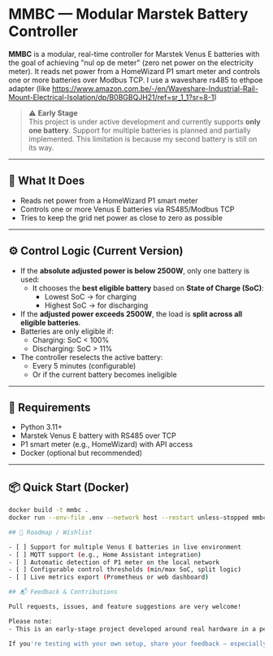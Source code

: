 # MMBC — Modular Marstek Battery Controller

**MMBC** is a modular, real-time controller for Marstek Venus E batteries with the goal of achieving "nul op de meter" (zero net power on the electricity meter). It reads net power from a HomeWizard P1 smart meter and controls one or more batteries over Modbus TCP. I use a waveshare rs485 to ethpoe adapter (like https://www.amazon.com.be/-/en/Waveshare-Industrial-Rail-Mount-Electrical-Isolation/dp/B0BGBQJH21/ref=sr_1_1?sr=8-1)

> ⚠️ **Early Stage**  
> This project is under active development and currently supports **only one battery**. Support for multiple batteries is planned and partially implemented. This limitation is because my second battery is still on its way.

---

## 🚀 What It Does

- Reads net power from a HomeWizard P1 smart meter
- Controls one or more Venus E batteries via RS485/Modbus TCP
- Tries to keep the grid net power as close to zero as possible

---

## ⚙️ Control Logic (Current Version)

- If the **absolute adjusted power is below 2500W**, only one battery is used:
  - It chooses the **best eligible battery** based on **State of Charge (SoC)**:
    - Lowest SoC → for charging
    - Highest SoC → for discharging
- If the **adjusted power exceeds 2500W**, the load is **split across all eligible batteries**.
- Batteries are only eligible if:
  - Charging: SoC < 100%
  - Discharging: SoC > 11%
- The controller reselects the active battery:
  - Every 5 minutes (configurable)
  - Or if the current battery becomes ineligible

---

## 🔧 Requirements

- Python 3.11+
- Marstek Venus E battery with RS485 over TCP
- P1 smart meter (e.g., HomeWizard) with API access
- Docker (optional but recommended)

---

## 📦 Quick Start (Docker)

```bash
docker build -t mmbc .
docker run --env-file .env --network host --restart unless-stopped mmbc

## 🌟 Roadmap / Wishlist

- [ ] Support for multiple Venus E batteries in live environment
- [ ] MQTT support (e.g., Home Assistant integration)
- [ ] Automatic detection of P1 meter on the local network
- [ ] Configurable control thresholds (min/max SoC, split logic)
- [ ] Live metrics export (Prometheus or web dashboard)

## 📬 Feedback & Contributions

Pull requests, issues, and feature suggestions are very welcome!

Please note:
- This is an early-stage project developed around real hardware in a personal setup.

If you're testing with your own setup, share your feedback — especially around additional meter or battery support, logging formats, or integration needs.